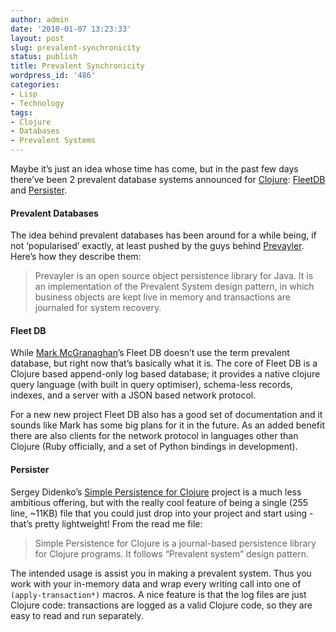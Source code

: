 ```yaml
---
author: admin
date: '2010-01-07 13:23:33'
layout: post
slug: prevalent-synchronicity
status: publish
title: Prevalent Synchronicity
wordpress_id: '486'
categories:
- Lisp
- Technology
tags:
- Clojure
- Databases
- Prevalent Systems
---
```


Maybe it’s just an idea whose time has come, but in the past few days there’ve been 2 prevalent database systems announced for [Clojure][01]: [FleetDB][02] and [Persister][03].

#### Prevalent Databases

The idea behind prevalent databases has been around for a while being, if not ‘popularised’ exactly, at least pushed by the guys behind [Prevayler][04]. Here’s how they describe them:

> Prevayler is an open source object persistence library for Java. It is an implementation of the Prevalent System design pattern, in which business objects are kept live in memory and transactions are journaled for system recovery.

#### Fleet DB

While [Mark McGranaghan][05]’s Fleet DB doesn’t use the term prevalent database, but right now that’s basically what it is. The core of Fleet DB is a Clojure based append-only log based database; it provides a native clojure query language (with built in query optimiser), schema-less records, indexes, and a server with a JSON based network protocol.

For a new new project Fleet DB also has a good set of documentation and it sounds like Mark has some big plans for it in the future. As an added benefit there are also clients for the network protocol in languages other than Clojure (Ruby officially, and a set of Python bindings in development).

#### Persister

Sergey Didenko’s [Simple Persistence for Clojure][03] project is a much less ambitious offering, but with the really cool feature of being a single (255 line, ~11KB) file that you could just drop into your project and start using - that’s pretty lightweight! From the read me file:

> Simple Persistence for Clojure is a journal-based persistence library for Clojure programs. It follows “Prevalent system” design pattern.

The intended usage is assist you in making a prevalent system. Thus you work with your in-memory data and wrap every writing call into one of `(apply-transaction*)` macros. A nice feature is that the log files are just Clojure code: transactions are logged as a valid Clojure code, so they are easy to read and run separately.

[01]: http://clojure.org/
[02]: http://fleetdb.org/
[03]: http://github.com/SergeyDidenko/Simple-Persistence-for-Clojure
[04]: http://www.prevayler.org/
[05]: http://twitter.com/mmcgrana

